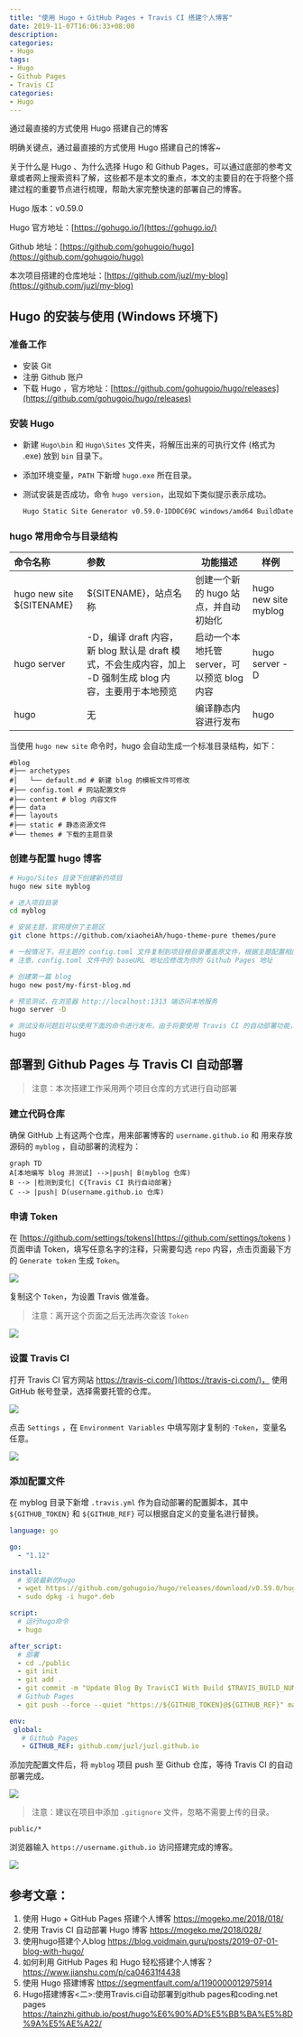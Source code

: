```yaml
---
title: "使用 Hugo + GitHub Pages + Travis CI 搭建个人博客"
date: 2019-11-07T16:06:33+08:00
description: 
categories:
- Hugo
tags:
- Hugo
- Github Pages
- Travis CI
categories:
- Hugo
---
```


通过最直接的方式使用 Hugo 搭建自己的博客

明确关键点，通过最直接的方式使用 Hugo 搭建自己的博客~

<!--more-->

关于什么是 Hugo 、为什么选择 Hugo 和 Github Pages，可以通过底部的参考文章或者网上搜索资料了解，这些都不是本文的重点，本文的主要目的在于将整个搭建过程的重要节点进行梳理，帮助大家完整快速的部署自己的博客。

Hugo 版本：v0.59.0

Hugo 官方地址：[https://gohugo.io/](https://gohugo.io/)

Github 地址：[https://github.com/gohugoio/hugo](https://github.com/gohugoio/hugo)

本次项目搭建的仓库地址：[https://github.com/juzl/my-blog](https://github.com/juzl/my-blog)

## Hugo 的安装与使用 (Windows 环境下)

### 准备工作

- 安装 Git
- 注册 Github 账户
- 下载 Hugo ，官方地址：[https://github.com/gohugoio/hugo/releases](https://github.com/gohugoio/hugo/releases)

### 安装 Hugo 

- 新建 `Hugo\bin` 和 `Hugo\Sites` 文件夹，将解压出来的可执行文件 (格式为 .exe) 放到 `bin` 目录下。

- 添加环境变量，`PATH` 下新增 `hugo.exe` 所在目录。

- 测试安装是否成功，命令 `hugo version`，出现如下类似提示表示成功。

  ```bash
  Hugo Static Site Generator v0.59.0-1DD0C69C windows/amd64 BuildDate: 2019-10-21T09:40:37Z
  ```

### hugo 常用命令与目录结构

| 命令名称                  | 参数                                                         | 功能描述                                    | 样例                 |
| :------------------------ | :----------------------------------------------------------- | ------------------------------------------- | -------------------- |
| hugo new site ${SITENAME} | ${SITENAME}，站点名称                                        | 创建一个新的 hugo 站点，并自动初始化        | hugo new site myblog |
| hugo server               | -D，编译 draft 内容，新 blog 默认是 draft 模式，不会生成内容，加上 -D 强制生成 blog 内容，主要用于本地预览 | 启动一个本地托管 server，可以预览 blog 内容 | hugo server -D       |
| hugo                      | 无                                                           | 编译静态内容进行发布                        | hugo                 |

当使用 `hugo new site` 命令时，hugo 会自动生成一个标准目录结构，如下：

```
#blog
#├── archetypes 
#│   └── default.md # 新建 blog 的模板文件可修改
#├── config.toml # 网站配置文件
#├── content # blog 内容文件
#├── data
#├── layouts
#├── static # 静态资源文件
#└── themes # 下载的主题目录
```

### 创建与配置 hugo 博客

```bash
# Hugo/Sites 目录下创建新的项目
hugo new site myblog

# 进入项目目录
cd myblog

# 安装主题，官网提供了主题区
git clone https://github.com/xiaoheiAh/hugo-theme-pure themes/pure

# 一般情况下，将主题的 config.toml 文件复制到项目根目录覆盖原文件，根据主题配置相应参数
# 注意，config.toml 文件中的 baseURL 地址应修改为你的 Github Pages 地址

# 创建第一篇 blog
hugo new post/my-first-blog.md

# 预览测试，在浏览器 http://localhost:1313 端访问本地服务
hugo server -D

# 测试没有问题后可以使用下面的命令进行发布，由于将要使用 Travis CI 的自动部署功能，所以本阶段准备暂时结束
hugo
```

## 部署到 Github Pages 与 Travis CI 自动部署

> 注意：本次搭建工作采用两个项目仓库的方式进行自动部署

### 建立代码仓库

确保 GitHub 上有这两个仓库，用来部署博客的 `username.github.io` 和 用来存放源码的 `myblog` ，自动部署的流程为：

```mermaid
graph TD
A[本地编写 blog 并测试] -->|push| B(myblog 仓库)
B --> |检测到变化| C{Travis CI 执行自动部署}
C --> |push| D(username.github.io 仓库)
```

### 申请 Token

在 [https://github.com/settings/tokens](https://github.com/settings/tokens ) 页面申请 Token，填写任意名字的注释，只需要勾选 `repo` 内容，点击页面最下方的  `Generate token` 生成 `Token`。

![](https://i.loli.net/2019/11/07/wupgsJ6byijOxev.png)

复制这个  `Token`，为设置 Travis 做准备。

> 注意：离开这个页面之后无法再次查该 `Token`

![](https://i.loli.net/2019/11/07/dURmlkjbaCwD5VE.png)

### 设置 Travis CI

打开 Travis CI 官方网站 https://travis-ci.com/](https://travis-ci.com/)， 使用 GitHub 帐号登录，选择需要托管的仓库。

![](https://i.loli.net/2019/11/07/H7UutMlCoj2EpOs.png)

点击 `Settings` ，在 `Environment Variables` 中填写刚才复制的 ·`Token`，变量名任意。

![](https://i.loli.net/2019/11/07/4Tpt8Y2FUukyiE3.png)

### 添加配置文件

在 myblog 目录下新增 `.travis.yml` 作为自动部署的配置脚本，其中 `${GITHUB_TOKEN}` 和 `${GITHUB_REF}` 可以根据自定义的变量名进行替换。

```yaml
language: go

go:
  - "1.12"

install:
  # 安装最新的hugo
  - wget https://github.com/gohugoio/hugo/releases/download/v0.59.0/hugo_0.59.0_Linux-64bit.deb
  - sudo dpkg -i hugo*.deb

script:
  # 运行hugo命令
  - hugo

after_script:
  # 部署
  - cd ./public
  - git init
  - git add .
  - git commit -m "Update Blog By TravisCI With Build $TRAVIS_BUILD_NUMBER"
  # Github Pages
  - git push --force --quiet "https://${GITHUB_TOKEN}@${GITHUB_REF}" master:master

env:
 global:
   # Github Pages
   - GITHUB_REF: github.com/juzl/juzl.github.io
```

添加完配置文件后，将 `myblog` 项目 push 至 Github 仓库，等待 Travis CI 的自动部署完成。

![](https://i.loli.net/2019/11/07/4SRnwQzgCj7l9UH.png)

> 注意：建议在项目中添加  `.gitignore` 文件，忽略不需要上传的目录。

```
public/*
```

浏览器输入 `https://username.github.io` 访问搭建完成的博客。

![](https://i.loli.net/2019/11/08/Cb72URKG3Lhuajl.png)

## 参考文章：

1. 使用 Hugo + GitHub Pages 搭建个人博客 https://mogeko.me/2018/018/
2. 使用 Travis CI 自动部署 Hugo 博客 https://mogeko.me/2018/028/
3. 使用hugo搭建个人blog https://blog.voidmain.guru/posts/2019-07-01-blog-with-hugo/
4. 如何利用 GitHub Pages 和 Hugo 轻松搭建个人博客？https://www.jianshu.com/p/ca04631f4438
5. 使用 Hugo 搭建博客 https://segmentfault.com/a/1190000012975914
6. Hugo搭建博客<二>:使用Travis.ci自动部署到github pages和coding.net pages https://tainzhi.github.io/post/hugo%E6%90%AD%E5%BB%BA%E5%8D%9A%E5%AE%A22/